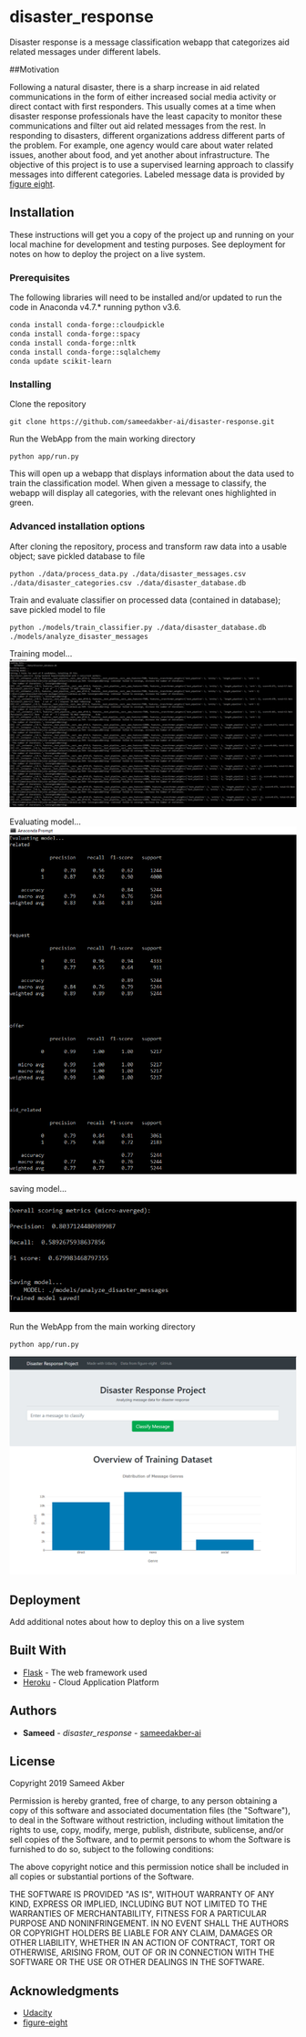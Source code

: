# disaster_response

Disaster response is a message classification webapp that categorizes aid related messages under different labels.

##Motivation

Following a natural disaster, there is a sharp increase in aid related communications in the form of either increased social media 
activity or direct contact with first responders. This usually comes at a time when disaster response professionals have the
least capacity to monitor these communications and filter out aid related messages from the rest. In responding to disasters, 
different organizations address different parts of the problem. For example, one agency would care about water related issues, 
another about food, and yet another about infrastructure. The objective of this project is to use a supervised learning approach
to classify messages into different categories. Labeled message data is provided by [figure eight](https://www.figure-eight.com).

## Installation

These instructions will get you a copy of the project up and running on your local machine for development and testing purposes. See deployment for notes on how to deploy the project on a live system.

### Prerequisites

The following libraries will need to be installed and/or updated to run the code in Anaconda v4.7.* running python v3.6. 

```
conda install conda-forge::cloudpickle
conda install conda-forge::spacy
conda install conda-forge::nltk
conda install conda-forge::sqlalchemy
conda update scikit-learn
```

### Installing

Clone the repository

```
git clone https://github.com/sameedakber-ai/disaster-response.git

```

Run the WebApp from the main working directory

```
python app/run.py
```

This will open up a webapp that displays information about the data used to train the classification model. When given a message to classify, the webapp will display all categories, with the relevant ones highlighted in green.

### Advanced installation options

After cloning the repository, process and transform raw data into a usable object; save pickled database to file

```
python ./data/process_data.py ./data/disaster_messages.csv ./data/disaster_categories.csv ./data/disaster_database.db

```

Train and evaluate classifier on processed data (contained in database); save pickled model to file

```
python ./models/train_classifier.py ./data/disaster_database.db ./models/analyze_disaster_messages

```



Training model...
![Training classifier](images/screens/building_model.png "building model...")

Evaluating model...
![Evaluating model](images/screens/evaluating_model.png "evaluating model...")

saving model...

![Saving model](images/screens/saving_model.png "saving model...")



Run the WebApp from the main working directory

```
python app/run.py
```
![WebApp](images/screens/webapp.png "webapp")

## Deployment

Add additional notes about how to deploy this on a live system

## Built With

* [Flask](https://palletsprojects.com/p/flask/) - The web framework used
* [Heroku](https://dashboard.heroku.com) - Cloud Application Platform

## Authors

* **Sameed** - *disaster_response* - [sameedakber-ai](https://github.com/sameedakber-ai)

## License

Copyright 2019 Sameed Akber

Permission is hereby granted, free of charge, to any person obtaining a copy of this software and associated documentation files (the "Software"), to deal in the Software without restriction, including without limitation the rights to use, copy, modify, merge, publish, distribute, sublicense, and/or sell copies of the Software, and to permit persons to whom the Software is furnished to do so, subject to the following conditions:

The above copyright notice and this permission notice shall be included in all copies or substantial portions of the Software.

THE SOFTWARE IS PROVIDED "AS IS", WITHOUT WARRANTY OF ANY KIND, EXPRESS OR IMPLIED, INCLUDING BUT NOT LIMITED TO THE WARRANTIES OF MERCHANTABILITY, FITNESS FOR A PARTICULAR PURPOSE AND NONINFRINGEMENT. IN NO EVENT SHALL THE AUTHORS OR COPYRIGHT HOLDERS BE LIABLE FOR ANY CLAIM, DAMAGES OR OTHER LIABILITY, WHETHER IN AN ACTION OF CONTRACT, TORT OR OTHERWISE, ARISING FROM, OUT OF OR IN CONNECTION WITH THE SOFTWARE OR THE USE OR OTHER DEALINGS IN THE SOFTWARE.

## Acknowledgments

* [Udacity](https://www.udacity.com)
* [figure-eight](https://www.figure-eight.com)

